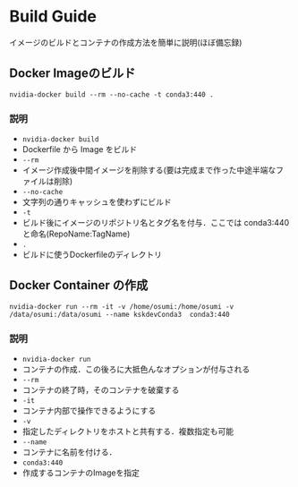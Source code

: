 # Build Guide
イメージのビルドとコンテナの作成方法を簡単に説明(ほぼ備忘録)

## Docker Imageのビルド
`
nvidia-docker build --rm --no-cache -t conda3:440 .
`

### 説明
- ` nvidia-docker build `
 - Dockerfile から Image をビルド
- ` --rm `
 - イメージ作成後中間イメージを削除する(要は完成まで作った中途半端なファイルは削除)
- ` --no-cache `
 - 文字列の通りキャッシュを使わずにビルド
- ` -t `
 - ビルド後にイメージのリポジトリ名とタグ名を付与．ここでは conda3:440 と命名(RepoName:TagName)
- ` . `
 - ビルドに使うDockerfileのディレクトリ


## Docker Container の作成
`
nvidia-docker run --rm -it -v /home/osumi:/home/osumi -v /data/osumi:/data/osumi --name kskdevConda3  conda3:440
`

### 説明
- ` nvidia-docker run `
 - コンテナの作成．この後ろに大抵色んなオプションが付与される
- ` --rm `
 - コンテナの終了時，そのコンテナを破棄する
- ` -it `
 - コンテナ内部で操作できるようにする
- ` -v `
 - 指定したディレクトリをホストと共有する．複数指定も可能
- ` --name `
 - コンテナに名前を付ける．
- ` conda3:440 `
 - 作成するコンテナのImageを指定



